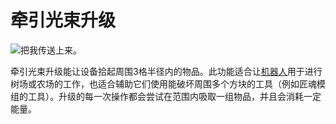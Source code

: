 # 牵引光束升级

![把我传送上来。](oredict:opencomputers:tractorBeamUpgrade)

牵引光束升级能让设备拾起周围3格半径内的物品。此功能适合让[机器人](../block/robot.md)用于进行树场或农场的工作，也适合辅助它们使用能破坏周围多个方块的工具（例如匠魂模组的工具）。升级的每一次操作都会尝试在范围内吸取一组物品，并且会消耗一定能量。
